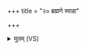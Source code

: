 +++
title = "२० ब्रह्मणे स्वाहा"

+++
<details><summary>मूलम् (VS)</summary>

ब्र॒ह्मणे॒ स्वाहा॑ ॥
</details>